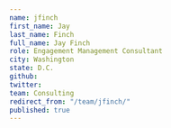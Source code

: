 ```yaml
---
name: jfinch
first_name: Jay
last_name: Finch
full_name: Jay Finch
role: Engagement Management Consultant
city: Washington
state: D.C.
github: 
twitter: 
team: Consulting
redirect_from: "/team/jfinch/"
published: true
---
```


